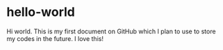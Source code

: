 # hello-world
Hi world. This is my first document on GitHub which I plan to use to store my codes in the future. I love this!
